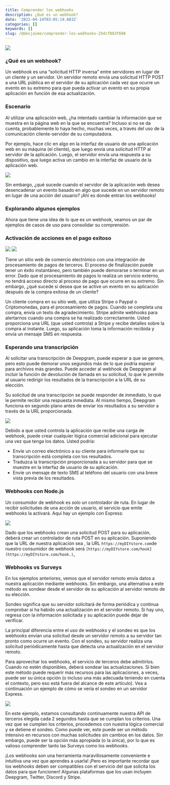 ```yaml
---
title: Comprender los webhooks
description: ¿Qué es un webhook?
date: '2022-04-14T03:05:19.883Z'
categories: []
keywords: []
slug: /@devjaime/comprender-los-webhooks-25dcf883f698
---
```


![](/Users/devjaime/Documents/blog/posts/md_1651648785637/img/1__nyZpTde__GMycbKb6wQT4Ng.png)

### ¿Qué es un webhook?

Un webhook es una “solicitud HTTP inversa” entre servidores en lugar de un cliente y un servidor. Un servidor remoto envía una solicitud HTTP POST a una URL pública en el servidor de su aplicación cada vez que ocurre un evento en su extremo para que pueda activar un evento en su propia aplicación en función de esa actualización.

### Escenario

Al utilizar una aplicación web, ¿ha intentado cambiar la información que se muestra en la página web en la que se encuentra? Incluso si no se da cuenta, probablemente lo haya hecho, muchas veces, a través del uso de la comunicación cliente-servidor de su computadora.

Por ejemplo, hace clic en algo en la interfaz de usuario de una aplicación web en su máquina (el cliente), que luego envía una solicitud HTTP al servidor de la aplicación. Luego, el servidor envía una respuesta a su dispositivo, que luego activa un cambio en la interfaz de usuario de la aplicación web.

![](/Users/devjaime/Documents/blog/posts/md_1651648785637/img/0__HWOQcoWs__jgB79cH.png)

Sin embargo, ¿qué sucede cuando el servidor de la aplicación web desea desencadenar un evento basado en algo que sucede en un servidor remoto en lugar de una acción del usuario? ¡Ahí es donde entran los webhooks!

### Explorando algunos ejemplos

Ahora que tiene una idea de lo que es un webhook, veamos un par de ejemplos de casos de uso para consolidar su comprensión.

### Activación de acciones en el pago exitoso

![](/Users/devjaime/Documents/blog/posts/md_1651648785637/img/1__F1pQhmu2Vf5TnI2dXJ1NWw.png)
![](/Users/devjaime/Documents/blog/posts/md_1651648785637/img/0__RvCw1__BEdWaqLpAW.png)

Tiene un sitio web de comercio electrónico con una integración de procesamiento de pagos de terceros. El proceso de finalización puede tener un éxito instantáneo, pero también puede demorarse o terminar en un error. Dado que el procesamiento de pagos lo realiza un servicio externo, no tendrá acceso directo al proceso de pago que ocurre en su extremo. Sin embargo, ¿qué sucede si desea que se active un evento en su aplicación después de la compra exitosa de un cliente?

Un cliente compra en su sitio web, que utiliza Stripe o Paypal o Criptomonedas, para el procesamiento de pagos. Cuando se completa una compra, envía un texto de agradecimiento. Stripe admite webhooks para alertarnos cuando una compra se ha realizado correctamente. Usted proporciona una URL (que usted controla) a Stripe y recibe detalles sobre la compra al instante. Luego, su aplicación toma la información recibida y envía un mensaje SMS en respuesta.

### Esperando una transcripción

Al solicitar una transcripción de Deepgram, puede esperar a que se genere, pero esto puede demorar unos segundos más de lo que podría esperar para archivos más grandes. Puede acceder al webhook de Deepgram al incluir la función de devolución de llamada en su solicitud, lo que le permite al usuario redirigir los resultados de la transcripción a la URL de su elección.

Su solicitud de una transcripción se puede responder de inmediato, lo que le permite recibir una respuesta inmediata. Al mismo tiempo, Deepgram funciona en segundo plano antes de enviar los resultados a su servidor a través de la URL proporcionada.

![](/Users/devjaime/Documents/blog/posts/md_1651648785637/img/0__uoFIUg__3ic5UVptW.png)

Debido a que usted controla la aplicación que recibe una carga de webhook, puede crear cualquier lógica comercial adicional para ejecutar una vez que tenga los datos. Usted podría:

*   Envíe un correo electrónico a su cliente para informarle que su transcripción está completa con los resultados.
*   Traduzca la transcripción proporcionada a su servidor para que se muestre en la interfaz de usuario de su aplicación.
*   Envíe un mensaje de texto SMS al teléfono del usuario con una breve vista previa de los resultados.

### Webhooks con Node.js

Un consumidor de webhook es solo un controlador de ruta. En lugar de recibir solicitudes de una acción de usuario, el servicio que emite webhooks la activará. Aquí hay un ejemplo con Express:

![](/Users/devjaime/Documents/blog/posts/md_1651648785637/img/1__TerqwRCNdKHKCTSsGvVUQA.png)

Dado que los webhooks crean una solicitud POST para su aplicación, deberá crear un controlador de ruta POST en su aplicación. Suponiendo que la URL de nuestra aplicación sea , la URL `https://myDIYstore.com`de nuestro consumidor de webhook será `[https://myDIYstore.com/hook](https://myDIYstore.com/hook.)`[.](https://myDIYstore.com/hook.)

### Webhooks vs Surveys

En los ejemplos anteriores, vemos que el servidor remoto envía datos a nuestra aplicación mediante webhooks. Sin embargo, una alternativa a este método es sondear desde el servidor de su aplicación al servidor remoto de su elección.

Sondeo significa que su servidor solicitará de forma periódica y continua comprobar si ha habido una actualización en el servidor remoto. Si hay uno, regresa con la información solicitada y su aplicación puede dejar de verificar.

La principal diferencia entre el uso de webhooks y el sondeo es que los webhooks envían una solicitud desde un servidor remoto a su servidor tan pronto como ocurre un evento. Con el sondeo, su servidor realiza una solicitud periódicamente hasta que detecta una actualización en el servidor remoto.

Para aprovechar los webhooks, el servicio de terceros debe admitirlos. Cuando no estén disponibles, deberá sondear las actualizaciones. Si bien este método puede requerir más recursos para las aplicaciones, a veces, puede ser su única opción (o incluso una más adecuada teniendo en cuenta el contexto, pero eso está fuera del alcance de este artículo). Vea a continuación un ejemplo de cómo se vería el sondeo en un servidor Express.

![](/Users/devjaime/Documents/blog/posts/md_1651648785637/img/1____frWPKywnwWXbh0BqRPM7w.png)

En este ejemplo, estamos consultando continuamente nuestra API de terceros elegida cada 2 segundos hasta que se cumplan los criterios. Una vez que se cumplen los criterios, procedemos con nuestra lógica comercial y se detiene el sondeo. Como puede ver, este puede ser un método intensivo en recursos con muchas solicitudes sin cambios en los datos. Sin embargo, puede ser la opción más apropiada (o la única), por lo que es valioso comprender tanto las Surveys como los webhooks.

¡Los webhooks son una herramienta maravillosamente conveniente e intuitiva una vez que aprendes a usarla! ¡Pero es importante recordar que los webhooks deben ser compatibles con el servicio del que solicita los datos para que funcionen! Algunas plataformas que los usan incluyen Deepgram, Twitter, Discord y Stripe.